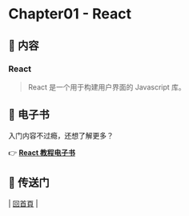 # Chapter01 - React

## :memo: 内容

### React

> React 是一个用于构建用户界面的 Javascript 库。

## :book: 电子书

入门内容不过瘾，还想了解更多？

​:point_right: [**React 教程电子书**](https://dunwu.gitbooks.io/html-notes/content/)

## :door: 传送门

| [回首頁](https://github.com/dunwu/react-step-by-step/tree/master/docs) |
